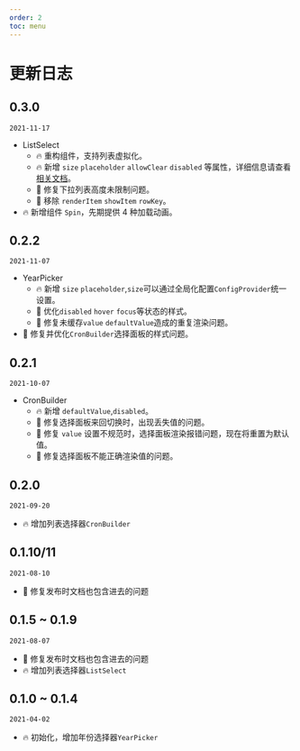 ```yaml
---
order: 2
toc: menu
---
```


# 更新日志

## 0.3.0
`2021-11-17`
* ListSelect
  - 🔥 重构组件，支持列表虚拟化。
  - 🔥 新增 `size` `placeholder` `allowClear` `disabled` 等属性，详细信息请查看[相关文档](https://huyoo.github.io/huyoo-ui/components/list-select)。
  - 🐞 修复下拉列表高度未限制问题。
  - 🚧 移除 `renderItem` `showItem` `rowKey`。
* 🔥 新增组件 `Spin`，先期提供 4 种加载动画。

## 0.2.2
`2021-11-07`
* YearPicker
  - 🔥 新增 `size` `placeholder`,`size`可以通过全局化配置`ConfigProvider`统一设置。
  - 💄 优化`disabled` `hover` `focus`等状态的样式。
  - 🐞 修复未缓存`value` `defaultValue`造成的重复渲染问题。
* 💄 修复并优化`CronBuilder`选择面板的样式问题。

## 0.2.1
`2021-10-07`   
* CronBuilder
  - 🔥 新增 `defaultValue`,`disabled`。
  - 🐞 修复选择面板来回切换时，出现丢失值的问题。
  - 🐞 修复 `value` 设置不规范时，选择面板渲染报错问题，现在将重置为默认值。
  - 🐞 修复选择面板不能正确渲染值的问题。

## 0.2.0
`2021-09-20`
- 🔥 增加列表选择器`CronBuilder`

## 0.1.10/11
`2021-08-10`
- 🐞 修复发布时文档也包含进去的问题

## 0.1.5 ~ 0.1.9
`2021-08-07`
- 🐞 修复发布时文档也包含进去的问题
- 🔥 增加列表选择器`ListSelect`

## 0.1.0 ~ 0.1.4
`2021-04-02`
- 🔥 初始化，增加年份选择器`YearPicker`
